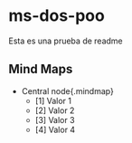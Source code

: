 # ms-dos-poo

Esta es una prueba de readme

## Mind Maps

+ Central node{.mindmap}
	+ [1] Valor 1
	+ [2] Valor 2
	+ [3] Valor 3
	+ [4] Valor 4
